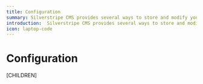 ```yaml
---
title: Configuration
summary: Silverstripe CMS provides several ways to store and modify your application settings. Learn about site wide settings and the YAML based configuration system.
introduction:  Silverstripe CMS provides several ways to store and modify your application settings. Learn about site wide settings and the YAML based configuration system.
icon: laptop-code
---
```


# Configuration

[CHILDREN]
